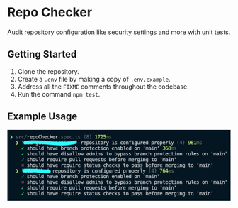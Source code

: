 # Repo Checker

Audit repository configuration like security settings and more with unit tests.

## Getting Started

1. Clone the repository.
2. Create a `.env` file by making a copy of `.env.example`.
3. Address all the `FIXME` comments throughout the codebase.
4. Run the command `npm test`.

## Example Usage

![Screenshot of the output from "npm test" showing test passes and failure after the tests ran on two different repositories](./docs/sample_output.png)